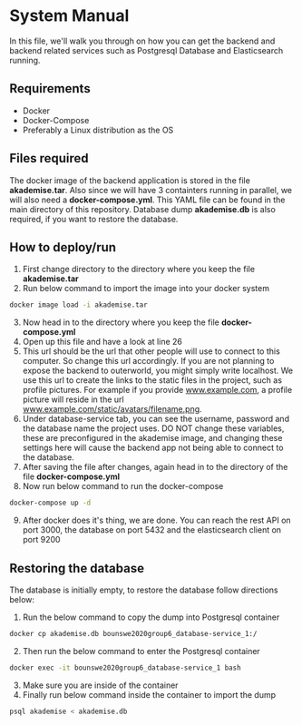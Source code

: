 # System Manual

In this file, we'll walk you through on how you can get the backend and backend related services such as Postgresql Database and Elasticsearch running.

## Requirements

- Docker
- Docker-Compose
- Preferably a Linux distribution as the OS

## Files required

The docker image of the backend application is stored in the file **akademise.tar**. Also since we will have 3 containters running in parallel, 
we will also need a **docker-compose.yml**. This YAML file can be found in the main directory of this repository. Database dump **akademise.db** is also required, 
if you want to restore the database. 

## How to deploy/run

1. First change directory to the directory where you keep the file **akademise.tar**
2. Run below command to import the image into your docker system
```bash 
docker image load -i akademise.tar 
```
3. Now head in to the directory where you keep the file **docker-compose.yml**
4. Open up this file and have a look at line 26
5. This url should be the url that other people will use to connect to this computer. So change this url accordingly. 
If you are not planning to expose the backend to outerworld, you might simply write localhost.
 We use this url to create the links to the static files in the project, such as profile pictures. 
 For example if you provide www.example.com, a profile picture will reside in the url www.example.com/static/avatars/filename.png.
6. Under database-service tab, you can see the username, password and the database name the project uses. DO NOT change these variables, these are preconfigured 
in the akademise image, and changing these settings here will cause the backend app not being able to connect to the database.
7. After saving the file after changes, again head in to the directory of the file **docker-compose.yml**
8. Now run below command to run the docker-compose
```bash
docker-compose up -d
```
9. After docker does it's thing, we are done. You can reach the rest API on port 3000, the database on port 5432 and the elasticsearch client on port 9200

## Restoring the database

The database is initially empty, to restore the database follow directions below:

1. Run the below command to copy the dump into Postgresql container
```bash
docker cp akademise.db bounswe2020group6_database-service_1:/
```
2. Then run the below command to enter the Postgresql container
```bash
docker exec -it bounswe2020group6_database-service_1 bash
```
3. Make sure you are inside of the container
4. Finally run below command inside the container to import the dump
```bash
psql akademise < akademise.db
```
